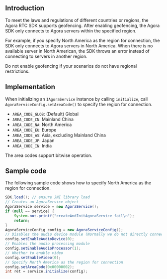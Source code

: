 ## Introduction

To meet the laws and regulations of different countries or regions, the Agora RTC SDK supports geofencing. After enabling geofencing, the Agora SDK only connects to Agora servers within the specified region.

For example, if you specify North America as the region for connection, the SDK only connects to Agora servers in North America. When there is no available server in North American, the SDK throws an error instead of connecting to servers in another region.

<div class="alert note">Do not enable geofencing if your scenarios do not have regional restrictions.</div>

## Implementation

When initializing an `IAgoraService` instance by calling `initialize`, call `AgoraServiceConfig.setAreaCode()` to specify the region for connection.

- `AREA_CODE_GLOB`: (Default) Global
- `AREA_CODE_CN`: Mainland China
- `AREA_CODE_NA`: North America
- `AREA_CODE_EU`: Europe
- `AREA_CODE_AS`: Asia, excluding Mainland China
- `AREA_CODE_JP`: Japan
- `AREA_CODE_IN`: India

<div class="alert note">The area codes support bitwise operation.</div>

## Sample code

The following sample code shows how to specify North America as the region for connection.

```java
SDK.load(); // ensure JNI library load
// Creates an AgoraService object
AgoraService service = new AgoraService();
if (null == service) {
    System.out.printf("createAndInitAgoraService fail\n");
    return;
}
AgoraServiceConfig config = new AgoraServiceConfig();
// Disables the audio device module (Normally we do not directly connect audio capture or playback devices to a server)
config.setEnableAudioDevice(0);
// Enables the audio processing module
config.setEnableAudioProcessor(1);
// Whether to enable video
config.setEnableVideo(0);
// Specify North America as the region for connection
config.setAreaCode(0x00000002);
int ret = service.initialize(config);
```